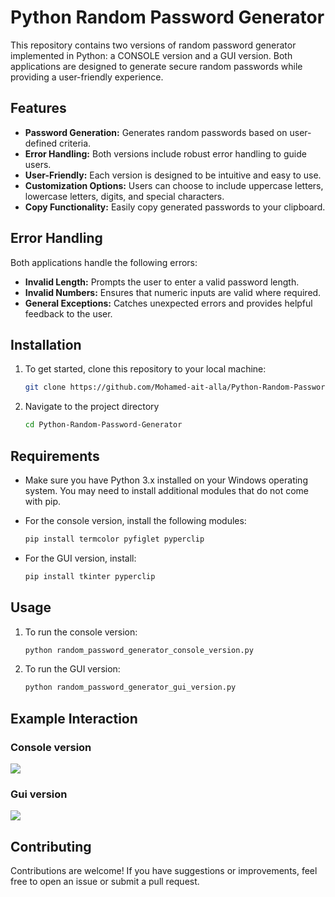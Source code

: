 # Python Random Password Generator

This repository contains two versions of random password generator implemented in Python: a CONSOLE version and a GUI version. Both applications are designed to generate secure random passwords while providing a user-friendly experience.

## Features

- **Password Generation:** Generates random passwords based on user-defined criteria.
- **Error Handling:** Both versions include robust error handling to guide users.
- **User-Friendly:** Each version is designed to be intuitive and easy to use.
- **Customization Options:** Users can choose to include uppercase letters, lowercase letters, digits, and special characters.
- **Copy Functionality:** Easily copy generated passwords to your clipboard.

## Error Handling

Both applications handle the following errors:

- **Invalid Length:** Prompts the user to enter a valid password length.
- **Invalid Numbers:** Ensures that numeric inputs are valid where required.
- **General Exceptions:** Catches unexpected errors and provides helpful feedback to the user.

## Installation

1. To get started, clone this repository to your local machine:
    
    ```bash
    git clone https://github.com/Mohamed-ait-alla/Python-Random-Password-Generator.git
2. Navigate to the project directory
    
    ```bash
    cd Python-Random-Password-Generator

## Requirements

- Make sure you have Python 3.x installed on your Windows operating system. You may need to install additional modules that do not come with pip.

- For the console version, install the following modules:

    ```bash
    pip install termcolor pyfiglet pyperclip
    
- For the GUI version, install:

    ```bash
    pip install tkinter pyperclip

## Usage

1. To run the console version:

    ```bash
    python random_password_generator_console_version.py  
2. To run the GUI version:

    ```bash
    python random_password_generator_gui_version.py
## Example Interaction

### Console version

<p style="align: center">
   <img src="demo/console-example-interaction.gif">
</p>

### Gui version

<p style="align: center">
   <img src="demo/gui-example-interaction.gif">
</p>

## Contributing

Contributions are welcome! If you have suggestions or improvements, feel free to open an issue or submit a pull request.
